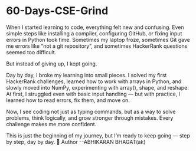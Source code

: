 # 60-Days-CSE-Grind
When I started learning to code, everything felt new and confusing. Even simple steps like installing a compiler, configuring GitHub, or fixing input errors in Python took time. Sometimes my laptop froze, sometimes Git gave me errors like “not a git repository”, and sometimes HackerRank questions seemed too difficult.

But instead of giving up, I kept going.

Day by day, I broke my learning into small pieces. I solved my first HackerRank challenges, learned how to work with arrays in Python, and slowly moved into NumPy, experimenting with array(), shape, and reshape. At first, I struggled even with basic input handling — but with practice, I learned how to read errors, fix them, and move on.

Now, I see coding not just as typing commands, but as a way to solve problems, think logically, and grow stronger through mistakes. Every challenge makes me more confident.

This is just the beginning of my journey, but I’m ready to keep going — step by step, day by day. 🚀
Author --ABHIKARAN BHAGAT(ak)
